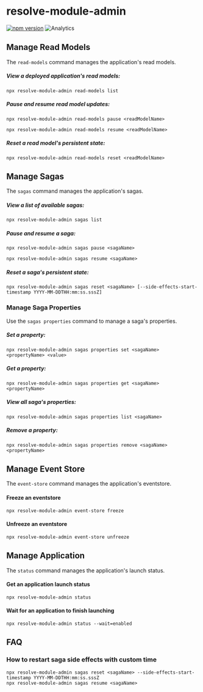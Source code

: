# **resolve-module-admin**
[![npm version](https://badge.fury.io/js/resolve-module-admin.svg)](https://badge.fury.io/js/resolve-module-admin)
![Analytics](https://ga-beacon.appspot.com/UA-118635726-1/packages-resolve-module-admin-readme?pixel)

## Manage Read Models

The `read-models` command manages the application's read models.

##### View a deployed application's read models:

```
npx resolve-module-admin read-models list 
```

##### Pause and resume read model updates:

```
npx resolve-module-admin read-models pause <readModelName>
```

```
npx resolve-module-admin read-models resume <readModelName>
```

##### Reset a read model's persistent state:

```
npx resolve-module-admin read-models reset <readModelName>
```

## Manage Sagas

The `sagas` command manages the application's sagas.

##### View a list of available sagas:

```
npx resolve-module-admin sagas list 
```

##### Pause and resume a saga:

```
npx resolve-module-admin sagas pause <sagaName>
```

```
npx resolve-module-admin sagas resume <sagaName>
```

##### Reset a saga's persistent state:

```
npx resolve-module-admin sagas reset <sagaName> [--side-effects-start-timestamp YYYY-MM-DDTHH:mm:ss.sssZ]
```

### Manage Saga Properties

Use the `sagas properties` command to manage a saga's properties.

##### Set a property:

```
npx resolve-module-admin sagas properties set <sagaName> <propertyName> <value>
```

##### Get a property:

```
npx resolve-module-admin sagas properties get <sagaName> <propertyName>
```

##### View all saga's properties:

```
npx resolve-module-admin sagas properties list <sagaName>
```

##### Remove a property:

```
npx resolve-module-admin sagas properties remove <sagaName> <propertyName>
```

## Manage Event Store

The `event-store` command manages the application's eventstore.

#### Freeze an eventstore

```
npx resolve-module-admin event-store freeze
```

#### Unfreeze an eventstore

```
npx resolve-module-admin event-store unfreeze
```

## Manage Application

The `status` command manages the application's launch status.

#### Get an application launch status

```
npx resolve-module-admin status
```

#### Wait for an application to finish launching

```
npx resolve-module-admin status --wait=enabled
```

## FAQ

### How to restart saga side effects with custom time

```
npx resolve-module-admin sagas reset <sagaName> --side-effects-start-timestamp YYYY-MM-DDTHH:mm:ss.sssZ
npx resolve-module-admin sagas resume <sagaName>
```
